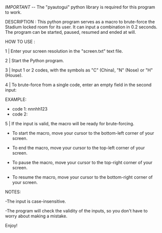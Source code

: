 *IMPORTANT* -- The "pyautogui" python library is required for this program to work.

DESCRIPTION : This python program serves as a macro to brute-force the Stadium locked room for its user. It can input a combination in 0.2 seconds. The program can be started, paused, resumed and ended at will.


HOW TO USE : 

 1 | Enter your screen resolution in the "screen.txt" text file.
 
 2 | Start the Python program.

 3 | Input 1 or 2 codes, with the symbols as "C" (China), "N" (Nose) or "H" (House).

 4 | To brute-force from a single code, enter an empty field in the second input:

   EXAMPLE: 

   - code 1: nnnhh123 
   - code 2:

5 | If the input is valid, the macro will be ready for brute-forcing.

   - To start the macro, move your cursor to the bottom-left corner of your screen.

   - To end the macro, move your cursor to the top-left corner of your screen.

   - To pause the macro, move your cursor to the top-right corner of your screen.

   - To resume the macro, move your cursor to the bottom-right corner of your screen.


NOTES: 

   -The input is case-insensitive.

   -The program will check the validity of the inputs, so you don't have to worry about making a mistake.

Enjoy!
